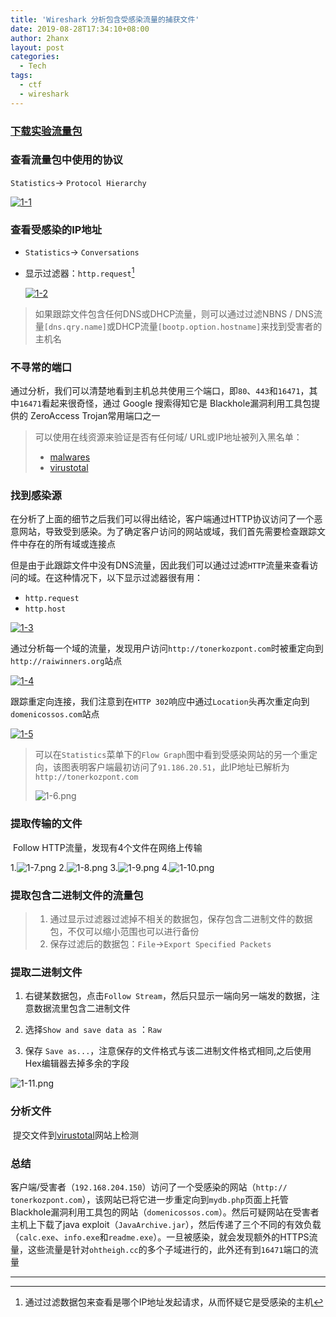 ```yaml
---
title: 'Wireshark 分析包含受感染流量的捕获文件'
date: 2019-08-28T17:34:10+08:00
author: 2hanx
layout: post
categories:
  - Tech
tags:
  - ctf
  - wireshark
---
```

### [下载实验流量包](http://www.malware-traffic-analysis.net/2013/07/21/index.html)

### 查看流量包中使用的协议

`Statistics`→ `Protocol Hierarchy`

[![1-1](https://i.loli.net/2019/08/28/QAGBOLMsDdVbYRg.png "1-1")](https://i.loli.net/2019/08/28/QAGBOLMsDdVbYRg.png "1-1")

### 查看受感染的IP地址

  * `Statistics`→ `Conversations`</p> 
  * 显示过滤器：`http.request`[^1]
    
    [![1-2](https://i.loli.net/2019/08/28/Vh67HplaSX4jOAb.png "1-2")](https://i.loli.net/2019/08/28/Vh67HplaSX4jOAb.png "1-2")

> 如果跟踪文件包含任何DNS或DHCP流量，则可以通过过滤NBNS / DNS流量`[dns.qry.name]`或DHCP流量`[bootp.option.hostname]`来找到受害者的主机名 

### 不寻常的端口

​ 通过分析，我们可以清楚地看到主机总共使用三个端口，即`80`、`443`和`16471`，其中`16471`看起来很奇怪，通过 Google 搜索得知它是 Blackhole漏洞利用工具包提供的 ZeroAccess Trojan常用端口之一

> 可以使用在线资源来验证是否有任何域/ URL或IP地址被列入黑名单：
> 
>   * [malwares](https://www.malwares.com/)
>   * [virustotal](https://www.virustotal.com/)

### 找到感染源

​ 在分析了上面的细节之后我们可以得出结论，客户端通过HTTP协议访问了一个恶意网站，导致受到感染。为了确定客户访问的网站或域，我们首先需要检查跟踪文件中存在的所有域或连接点

​ 但是由于此跟踪文件中没有DNS流量，因此我们可以通过过滤`HTTP`流量来查看访问的域。在这种情况下，以下显示过滤器很有用：

  * `http.request`
  * `http.host`

[![1-3](https://i.loli.net/2019/08/28/I9YwXoHPQE5thae.png "1-3")](https://i.loli.net/2019/08/28/I9YwXoHPQE5thae.png "1-3")

​ 通过分析每一个域的流量，发现用户访问`http://tonerkozpont.com`时被重定向到`http://raiwinners.org`站点

[![1-4](https://i.loli.net/2019/08/28/ZSRdM6vO4QHWsal.png "1-4")](https://i.loli.net/2019/08/28/ZSRdM6vO4QHWsal.png "1-4")

​ 跟踪重定向连接，我们注意到在`HTTP 302`响应中通过`Location`头再次重定向到`domenicossos.com`站点

[![1-5](https://i.loli.net/2019/08/28/gEM9PHsq1vjOUmF.png "1-5")](https://i.loli.net/2019/08/28/gEM9PHsq1vjOUmF.png "1-5")

> 可以在`Statistics`菜单下的`Flow Graph`图中看到受感染网站的另一个重定向，该图表明客户端最初访问了`91.186.20.51`，此IP地址已解析为`http://tonerkozpont.com`
> 
>![1-6.png](https://i.loli.net/2019/08/28/xIwmQTaiMO7tcUy.png) 

### 提取传输的文件

​ Follow HTTP流量，发现有4个文件在网络上传输

  1.![1-7.png](https://i.loli.net/2019/08/28/stnxpfFcAY52zg9.png) 
  2.![1-8.png](https://i.loli.net/2019/08/28/xFJMf7UdGNYAcSv.png) 
  3.![1-9.png](https://i.loli.net/2019/08/28/8NyGTtZLU1FJH5M.png) 
  4.![1-10.png](https://i.loli.net/2019/08/28/bNEDYseC85cpV3k.png) 

### 提取包含二进制文件的流量包

>   1. 通过显示过滤器过滤掉不相关的数据包，保存包含二进制文件的数据包，不仅可以缩小范围也可以进行备份
>   2. 保存过滤后的数据包：`File`→`Export Specified Packets`

### 提取二进制文件

  1. 右键某数据包，点击`Follow Stream`，然后只显示一端向另一端发的数据，注意数据流里包含二进制文件
  2. 选择`Show and save data as` ：`Raw`

  3. 保存 `Save as...`，注意保存的文件格式与该二进制文件格式相同,之后使用Hex编辑器去掉多余的字段
    
![1-11.png](https://i.loli.net/2019/08/28/lr74MReLZ2Qnz56.png) 

### 分析文件

​ 提交文件到[virustotal](https://www.virustotal.com/)网站上检测

### 总结

​ 客户端/受害者（`192.168.204.150`）访问了一个受感染的网站（`http:// tonerkozpont.com`），该网站已将它进一步重定向到`mydb.php`页面上托管Blackhole漏洞利用工具包的网站（`domenicossos.com`）。然后可疑网站在受害者主机上下载了java exploit（`JavaArchive.jar`），然后传递了三个不同的有效负载（`calc.exe`、`info.exe`和`readme.exe`）。一旦被感染，就会发现额外的HTTPS流量，这些流量是针对`ohtheigh.cc`的多个子域进行的，此外还有到`16471`端口的流量

---

[^1]: 通过过滤数据包来查看是哪个IP地址发起请求，从而怀疑它是受感染的主机